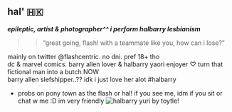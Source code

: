 ## hal' 🇭🇰

 ***epileptic, artist & photographer^^ i perform halbarry lesbianism***
  >> “great going, flash! with a teammate like you, how can i lose?”

  mainly on twitter @flashcentric. no dni. pref 18+ tho  
   dc & marvel comics. barry allen lover & halbarry yaori enjoyer  ♡ 
   turn that fictional man into a butch NOW  
   barry allen slefshipper..?? idk i just love her alot #halbarry
   -  probs on pony town as the flash or hal! if you see me, idm if you sit or chat w me :D im very friendly
  ![halbarry yuri by toytle!](https://pbs.twimg.com/media/GkfGH_oWYAEQ0dv?format=jpg&name=large)
